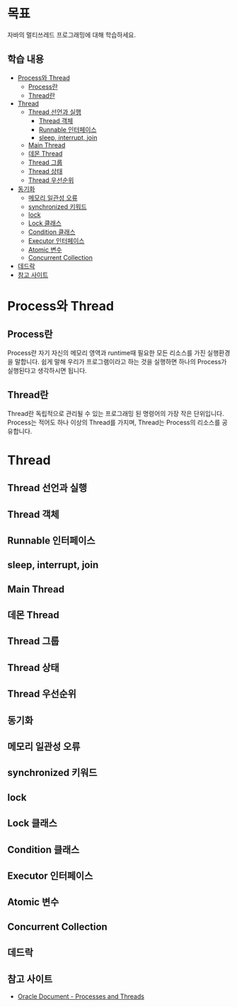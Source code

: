 # 목표
자바의 멀티쓰레드 프로그래밍에 대해 학습하세요.

## 학습 내용
* [Process와 Thread](#Process와-Thread)
  * [Process란](#Process란)
  * [Thread란](#Thread란)
* [Thread](#Thread)
  * [Thread 선언과 실행](#Thread-선언과-실행)
    * [Thread 객체](#Thread-객체)
    * [Runnable 인터페이스](#Runnable-인터페이스)
    * [sleep, interrupt, join](#sleep-interrupt-join)
  * [Main Thread](#Main-Thread)
  * [데몬 Thread](#데몬-Thread)
  * [Thread 그룹](#Thread-그룹)
  * [Thread 상태](#Thread-상태)
  * [Thread 우선순위](#Thread-우선순위)
* [동기화](#동기화)
  * [메모리 일관성 오류](#메모리-일관성-오류)
  * [synchronized 키워드](#synchronized-키워드)
  * [lock](#lock)
  * [Lock 클래스](#Lock-클래스)
  * [Condition 클래스](#Condition-클래스)
  * [Executor 인터페이스](#Executor-인터페이스)
  * [Atomic 변수](#Atomic-변수)
  * [Concurrent Collection](#Concurrent-Collection)
* [데드락](#데드락)
* [참고 사이트](#참고-사이트)

# Process와 Thread

## Process란
Process란 자기 자신의 메모리 영역과 runtime때 필요한 모든 리소스를 가진 실행환경을 말합니다. 쉽게 말해 우리가 프로그램이라고 하는 것을 실행하면 하나의 Process가 실행된다고 생각하시면 됩니다.

## Thread란
Thread란 독립적으로 관리될 수 있는 프로그래밍 된 명령어의 가장 작은 단위입니다. Process는 적어도 하나 이상의 Thread를 가지며, Thread는 Process의 리소스를 공유합니다. 

# Thread 

## Thread 선언과 실행


## Thread 객체

## Runnable 인터페이스

## sleep, interrupt, join

## Main Thread

## 데몬 Thread

## Thread 그룹

## Thread 상태

## Thread 우선순위

## 동기화

## 메모리 일관성 오류

## synchronized 키워드

## lock

## Lock 클래스

## Condition 클래스

## Executor 인터페이스

## Atomic 변수

## Concurrent Collection

## 데드락

## 참고 사이트
- [Oracle Document - Processes and Threads](https://docs.oracle.com/javase/tutorial/essential/concurrency/locksync.html)